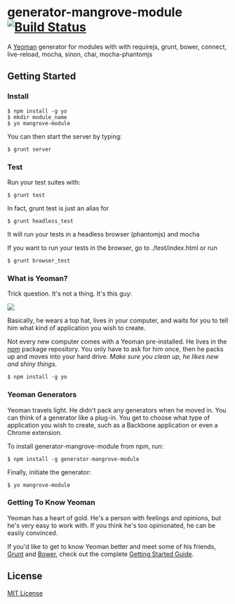 # generator-mangrove-module [![Build Status](https://secure.travis-ci.org/cagosta/generator-mangrove-module.png?branch=master)](https://travis-ci.org/cagosta/generator-mangrove-module)

A [Yeoman](http://yeoman.io) generator for modules with with requirejs, grunt, bower, connect, live-reload, mocha, sinon, chai, mocha-phantomjs  


## Getting Started


### Install  

```
$ npm install -g yo  
$ mkdir module_name  
$ yo mangrove-module  
```
You can then start the server by typing: 

```
$ grunt server 
```


### Test 

Run your test suites with:
```
$ grunt test 
```

In fact, grunt test is just an alias for   
```
$ grunt headless_test
```
It will run your tests in a headless browser (phantomjs) and mocha

If you want to run your tests in the browser, go to ./test/index.html
or run 
```
$ grunt browser_test
```


### What is Yeoman?

Trick question. It's not a thing. It's this guy:

![](http://i.imgur.com/JHaAlBJ.png)

Basically, he wears a top hat, lives in your computer, and waits for you to tell him what kind of application you wish to create.

Not every new computer comes with a Yeoman pre-installed. He lives in the [npm](https://npmjs.org) package repository. You only have to ask for him once, then he packs up and moves into your hard drive. *Make sure you clean up, he likes new and shiny things.*

```
$ npm install -g yo
```

### Yeoman Generators

Yeoman travels light. He didn't pack any generators when he moved in. You can think of a generator like a plug-in. You get to choose what type of application you wish to create, such as a Backbone application or even a Chrome extension.

To install generator-mangrove-module from npm, run:

```
$ npm install -g generator-mangrove-module
```

Finally, initiate the generator:

```
$ yo mangrove-module
```

### Getting To Know Yeoman

Yeoman has a heart of gold. He's a person with feelings and opinions, but he's very easy to work with. If you think he's too opinionated, he can be easily convinced.

If you'd like to get to know Yeoman better and meet some of his friends, [Grunt](http://gruntjs.com) and [Bower](http://bower.io), check out the complete [Getting Started Guide](https://github.com/yeoman/yeoman/wiki/Getting-Started).


## License

[MIT License](http://en.wikipedia.org/wiki/MIT_License)
